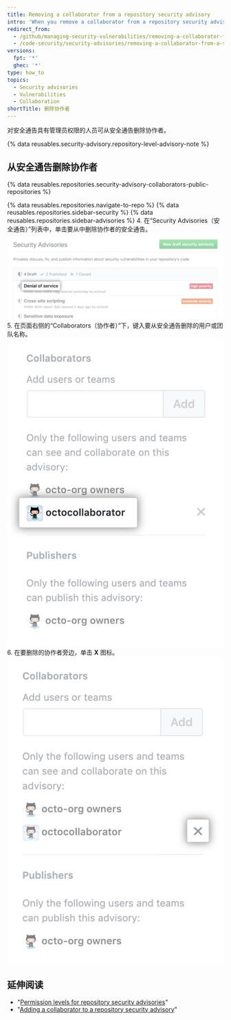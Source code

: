 ```yaml
---
title: Removing a collaborator from a repository security advisory
intro: 'When you remove a collaborator from a repository security advisory, they lose read and write access to the security advisory''s discussion and metadata.'
redirect_from:
  - /github/managing-security-vulnerabilities/removing-a-collaborator-from-a-security-advisory
  - /code-security/security-advisories/removing-a-collaborator-from-a-security-advisory
versions:
  fpt: '*'
  ghec: '*'
type: how_to
topics:
  - Security advisories
  - Vulnerabilities
  - Collaboration
shortTitle: 删除协作者
---
```


对安全通告具有管理员权限的人员可从安全通告删除协作者。

{% data reusables.security-advisory.repository-level-advisory-note %}

## 从安全通告删除协作者

{% data reusables.repositories.security-advisory-collaborators-public-repositories %}

{% data reusables.repositories.navigate-to-repo %}
{% data reusables.repositories.sidebar-security %}
{% data reusables.repositories.sidebar-advisories %}
4. 在“Security Advisories（安全通告）”列表中，单击要从中删除协作者的安全通告。 ![列表中的安全通告](/assets/images/help/security/security-advisory-in-list.png)
5. 在页面右侧的“Collaborators（协作者）”下，键入要从安全通告删除的用户或团队名称。 ![安全通告协作者](/assets/images/help/security/security-advisory-collaborator.png)
6. 在要删除的协作者旁边，单击 **X** 图标。 ![用于删除安全通告协作者的 X 图标](/assets/images/help/security/security-advisory-remove-collaborator-x.png)

## 延伸阅读

- "[Permission levels for repository security advisories](/code-security/repository-security-advisories/permission-levels-for-repository-security-advisories)"
- "[Adding a collaborator to a repository security advisory](/code-security/repository-security-advisories/adding-a-collaborator-to-a-repository-security-advisory)"
